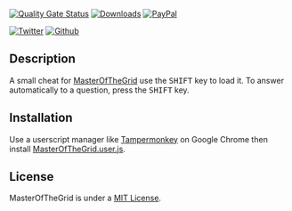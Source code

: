 [![Quality Gate Status](https://sonarcloud.io/api/project_badges/measure?project=myerffoeg_masterofthegrid&metric=alert_status)](https://sonarcloud.io/dashboard?id=myerffoeg_masterofthegrid)
[![Downloads](https://img.shields.io/github/downloads/myerffoeg/masterofthegrid/latest/total)](https://github.com/myerffoeg/masterofthegrid/releases/latest/download/MasterOfTheGrid.user.js) 
[![PayPal](https://img.shields.io/badge/Donate-PayPal-ff3f59.svg)](https://www.paypal.me/myerffoeg) 

[![Twitter](https://img.shields.io/twitter/follow/myerffoeg.svg?style=social&label=Follow)](https://twitter.com/myerffoeg)
[![Github](https://img.shields.io/github/followers/myerffoeg.svg?label=Follow&style=social)](https://github.com/myerffoeg)

## Description
A small cheat for [MasterOfTheGrid](http://masterofthegrid.sparklinlabs.com/) use the <kbd>SHIFT</kbd> key to load it. To answer automatically to a question, press the <kbd>SHIFT</kbd> key.

## Installation
Use a userscript manager like [Tampermonkey](https://chrome.google.com/webstore/detail/tampermonkey/dhdgffkkebhmkfjojejmpbldmpobfkfo?hl=en) on Google Chrome then install [MasterOfTheGrid.user.js](https://github.com/myerffoeg/masterofthegrid/releases/latest/download/MasterOfTheGrid.user.js).

## License
MasterOfTheGrid is under a [MIT License](LICENSE.md).
